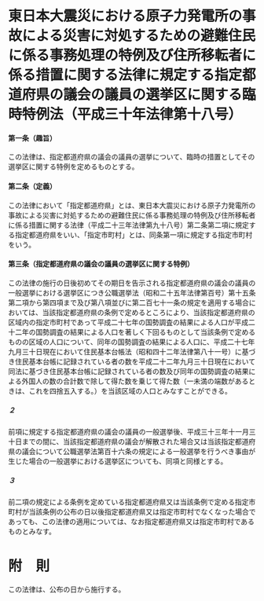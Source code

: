 # 東日本大震災における原子力発電所の事故による災害に対処するための避難住民に係る事務処理の特例及び住所移転者に係る措置に関する法律に規定する指定都道府県の議会の議員の選挙区に関する臨時特例法（平成三十年法律第十八号）
#### 第一条（趣旨）
この法律は、指定都道府県の議会の議員の選挙について、臨時の措置としてその選挙区に関する特例を定めるものとする。
#### 第二条（定義）
この法律において「指定都道府県」とは、東日本大震災における原子力発電所の事故による災害に対処するための避難住民に係る事務処理の特例及び住所移転者に係る措置に関する法律（平成二十三年法律第九十八号）第二条第二項に規定する指定都道府県をいい、「指定市町村」とは、同条第一項に規定する指定市町村をいう。
#### 第三条（指定都道府県の議会の議員の選挙区に関する特例）
この法律の施行の日後初めてその期日を告示される指定都道府県の議会の議員の一般選挙における選挙区につき公職選挙法（昭和二十五年法律第百号）第十五条第二項から第四項まで及び第八項並びに第二百七十一条の規定を適用する場合においては、当該指定都道府県の条例で定めるところにより、当該指定都道府県の区域内の指定市町村であって平成二十七年の国勢調査の結果による人口が平成二十二年の国勢調査の結果による人口を著しく下回るものとして当該条例で定めるものの区域の人口について、同年の国勢調査の結果による人口に、平成二十七年九月三十日現在において住民基本台帳法（昭和四十二年法律第八十一号）に基づき住民基本台帳に記録されている者の数を平成二十二年九月三十日現在において同法に基づき住民基本台帳に記録されている者の数及び同年の国勢調査の結果による外国人の数の合計数で除して得た数を乗じて得た数（一未満の端数があるときは、これを四捨五入する。）を当該区域の人口とみなすことができる。
##### ２
前項に規定する指定都道府県の議会の議員の一般選挙後、平成三十三年十一月三十日までの間に、当該指定都道府県の議会が解散された場合又は当該指定都道府県の議会について公職選挙法第百十六条の規定による一般選挙を行うべき事由が生じた場合の一般選挙における選挙区についても、同項と同様とする。
##### ３
前二項の規定による条例を定めている指定都道府県又は当該条例で定める指定市町村が当該条例の公布の日以後指定都道府県又は指定市町村でなくなった場合であっても、この法律の適用については、なお指定都道府県又は指定市町村であるものとみなす。
# 附　則
この法律は、公布の日から施行する。
